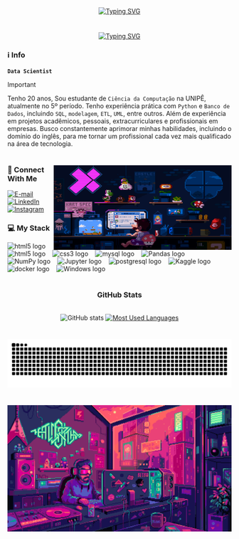 <div align="center">
  <a href="https://git.io/typing-svg">
    <img src="https://readme-typing-svg.demolab.com?font=JetBrains+Bold&weight=800&size=31&pause=1000&color=8338ec&center=true&vCenter=true&random=false&width=1000&lines=+Pedro+Henrique+Alves " alt="Typing SVG">
  </a>
</div>

# 

<div align="center">
  <a href="https://git.io/typing-svg">
    <img src="https://readme-typing-svg.demolab.com?font=JetBrains+Bold&weight=800&size=25&pause=1000&color=8338ec&center=true&vCenter=true&random=false&width=1000&lines=+Hi! Welcome to my Profile! " alt="Typing SVG">
  </a>
</div>



<h3 align="left">ℹ️ Info </h3>

**`Data Scientist`**

> [!IMPORTANT]
Tenho 20 anos, Sou estudante de `Ciência da
 Computação` na UNIPÊ, atualmente no 5º período.
 Tenho experiência prática com `Python` e `Banco de
 Dados`, incluindo `SQL`, `modelagem`, `ETL`, `UML`, entre outros. Além de
 experiência em projetos acadêmicos, pessoais,
 extracurriculares e profissionais em empresas. Busco constantemente aprimorar
 minhas habilidades, incluindo o domínio do inglês,
 para me tornar um profissional cada vez mais
 qualificado na área de tecnologia. 

#

<img align="right" height="190px" width="400px" alt="" src="./src/header.gif">

<h3 align="left">🔗 Connect With Me </h3>

[![E-mail](https://img.shields.io/badge/-Email-000?style=for-the-badge&logo=microsoft-outlook&logoColor=FF00F6&color:FFF)](mailto:pedroh.avn@gmail.com)
[![LinkedIn](https://img.shields.io/badge/-LinkedIn-000?style=for-the-badge&logo=linkedin&logoColor=FF00F6&color:FFF)](https://www.linkedin.com/in/pedrohavn/)
[![Instagram](https://img.shields.io/badge/-Instagram-000?style=for-the-badge&logo=instagram&logoColor=FF00F6&color:FFF)](https://www.instagram.com/pedro_vieira0/)


<h3 align="left">💻 My Stack </h3>

<div align="left">
  <img src="https://cdn.jsdelivr.net/gh/devicons/devicon/icons/python/python-original.svg" height="25" alt="html5 logo"  />
  <img width="8" />
  <img src="https://cdn.jsdelivr.net/gh/devicons/devicon/icons/html5/html5-original.svg" height="25" alt="html5 logo"  />
  <img width="8" />
  <img src="https://cdn.jsdelivr.net/gh/devicons/devicon/icons/css3/css3-original.svg" height="25" alt="css3 logo"  />
  <img width="8" />
  <img src="https://cdn.jsdelivr.net/gh/devicons/devicon/icons/mysql/mysql-original.svg" height="25" alt="mysql logo"  />
  <img width="8" />
  <img src="https://cdn.jsdelivr.net/gh/devicons/devicon/icons/pandas/pandas-original.svg" height="25" alt="Pandas logo" />
  <img width="8" />
  <img src="https://cdn.jsdelivr.net/gh/devicons/devicon/icons/numpy/numpy-original.svg" height="25" alt="NumPy logo" />
  <img width="8" />
  <img src="https://cdn.jsdelivr.net/gh/devicons/devicon/icons/jupyter/jupyter-original.svg" height="25" alt="Jupyter logo" />
  <img width="8" />
  <img src="https://cdn.jsdelivr.net/gh/devicons/devicon/icons/postgresql/postgresql-original.svg" height="25" alt="postgresql logo"  />
  <img width="8" />
  <img src="https://cdn.jsdelivr.net/gh/devicons/devicon/icons/kaggle/kaggle-original.svg" height="25" alt="Kaggle logo" />
  <img width="8" />
  <img src="https://cdn.jsdelivr.net/gh/devicons/devicon/icons/docker/docker-original.svg" height="25" alt="docker logo"  />
  <img width="8" />
  <img src="https://cdn.jsdelivr.net/gh/devicons/devicon/icons/windows8/windows8-original.svg" height="25" alt="Windows logo" />
  <img width="8" />

</div>

#

<div style="text-align: center;" align="center">
  <h3> GitHub Stats </h3>
  <br>
  <img src="https://github-readme-stats-git-masterrstaa-rickstaa.vercel.app/api?username=pedrohenriquealvesvieira&hide_title=true&show_icons=true&include_all_commits=false&count_private=true&line_height=25&hide=issues&bg_color=000&title_color=FF00F6&text_color=FFF&border_radius=3&border_color=36123c&icon_color=FF00F6&theme=jolly" alt="GitHub stats">

  <a  align="center" href="https://github.com/pedrohenriquealvesvieira/github-readme-stats">
    <img src="https://github-readme-stats-git-masterrstaa-rickstaa.vercel.app/api/top-langs/?username=pedrohenriquealvesvieira&line_height=10&card_width=290&layout=compact&hide_title=false&count_private=true&langs_count=4&show_icons=true&title_color=FF00F6&hide=html,scss,less&bg_color=000&text_color=8B8B8B&border_radius=3&border_color=561760&count_private=true" alt="Most Used Languages">
  </a>
</div>



#

<picture align="center">
  <source media="(prefers-color-scheme: dark)" srcset="https://raw.githubusercontent.com/Pedrohenriquealvesvieira/Pedrohenriquealvesvieira/output/github-contribution-grid-snake-dark.svg">
  <source media="(prefers-color-scheme: light)" srcset="https://raw.githubusercontent.com/Pedrohenriquealvesvieira/Pedrohenriquealvesvieira/output/github-contribution-grid-snake-dark.svg">
  <img align="center" alt="github contribution grid snake animation" src="https://raw.githubusercontent.com/Pedrohenriquealvesvieira/Pedrohenriquealvesvieira/output/github-contribution-grid-snake.svg">
</picture>

#


<img align="center" alt="" src="./src/hype.gif">


